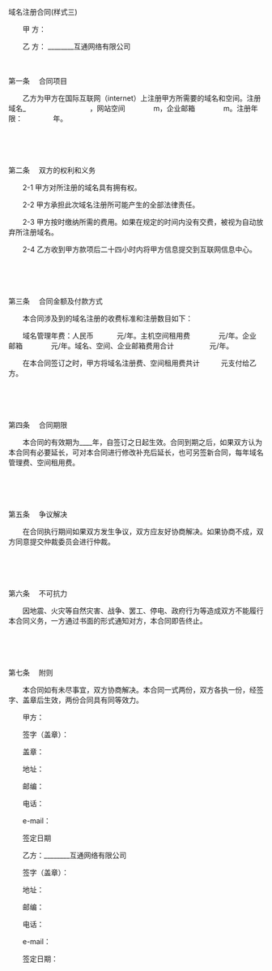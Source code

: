 



域名注册合同(样式三)



 

　　甲 方：

　　乙 方： ________互通网络有限公司

　　

第一条
　合同项目

　　乙方为甲方在国际互联网（internet）上注册甲方所需要的域名和空间。注册域名_　　　　　　　　　，网站空间　　　　m，企业邮箱　　　　m。注册年限：　　　　 年。

　　

　　

第二条
　双方的权利和义务

　　2-1 甲方对所注册的域名具有拥有权。

　　2-2 甲方承担此次域名注册所可能产生的全部法律责任。

　　2-3 甲方按时缴纳所需的费用。如果在规定的时间内没有交费，被视为自动放弃所注册域名。

　　2-4 乙方收到甲方款项后二十四小时内将甲方信息提交到互联网信息中心。

　　

　　

第三条
　合同金额及付款方式

　　本合同涉及到的域名注册的收费标准和注册数目如下：

　　域名管理年费：人民币　　　 元/年。主机空间租用费　　　　元/年。企业邮箱　　　　元/年。域名、空间、企业邮箱费用合计　　　　　元/年。

　　在本合同签订之时，甲方将域名注册费、空间租用费共计　　　元支付给乙方。

　　

　　

第四条
　合同期限

　　本合同的有效期为____年，自签订之日起生效。合同到期之后，如果双方认为本合同有必要延长，可对本合同进行修改补充后延长，也可另签新合同，每年域名管理费、空间租用费。

　　

　　

第五条
　争议解决

　　在合同执行期间如果双方发生争议，双方应友好协商解决。如果协商不成，双方同意提交仲裁委员会进行仲裁。

　　

　　

第六条
　不可抗力

　　因地震、火灾等自然灾害、战争、罢工、停电、政府行为等造成双方不能履行本合同义务，一方通过书面的形式通知对方，本合同即告终止。

　　

　　

第七条
　附则

　　本合同如有未尽事宜，双方协商解决。本合同一式两份，双方各执一份，经签字、盖章后生效，两份合同具有同等效力。　　

　　甲方：

　　签字（盖章）：

　　盖章：

　　地址：

　　邮编：

　　电话：

　　e-mail：

　　签定日期　 　　

　　乙方：________互通网络有限公司

　　签字（盖章）：

　　地址：

　　邮编：

　　电话： 

　　e-mail：

　　签定日期：

　　